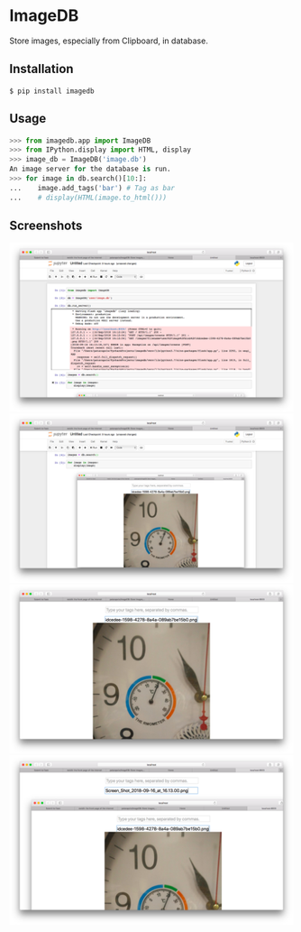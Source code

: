 # ImageDB

Store images, especially from Clipboard, in database.

## Installation

```commandline
$ pip install imagedb
```

## Usage

```python
>>> from imagedb.app import ImageDB
>>> from IPython.display import HTML, display
>>> image_db = ImageDB('image.db')
An image server for the database is run.
>>> for image in db.search()[10:]:
...    image.add_tags('bar') # Tag as bar
...    # display(HTML(image.to_html()))
```

## Screenshots

<img src="https://raw.githubusercontent.com/patarapolw/ImageDB/master/screenshots/jupyter1.png" />
<img src="https://raw.githubusercontent.com/patarapolw/ImageDB/master/screenshots/jupyter2.png" />
<img src="https://raw.githubusercontent.com/patarapolw/ImageDB/master/screenshots/browser1.png" />
<img src="https://raw.githubusercontent.com/patarapolw/ImageDB/master/screenshots/browser2.png" />
